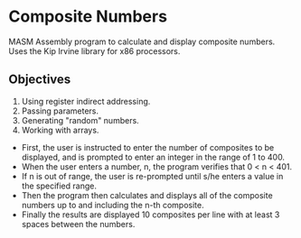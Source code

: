 # Composite Numbers
MASM Assembly program to calculate and display composite numbers. Uses the Kip Irvine library for x86 processors.

## Objectives
1. Using register indirect addressing.
2. Passing parameters.
3. Generating "random" numbers.
4. Working with arrays.

- First, the user is instructed to enter the number of composites to be displayed, and is prompted to enter an integer in the range of 1 to 400. 
- When the user enters a number, n, the program verifies that 0 < n < 401. 
- If n is out of range, the user is re-prompted until s/he enters a value in the specified range. 
- Then the program then calculates and displays all of the composite numbers up to and including the n-th composite. 
- Finally the results are displayed 10 composites per line with at least 3 spaces between the numbers.
